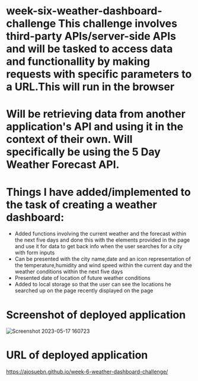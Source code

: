 # week-six-weather-dashboard-challenge This challenge involves third-party APIs/server-side APIs and will be tasked to access data and functionallity by making requests with specific parameters to a URL.This will run in the browser 

# Will be retrieving data from another application's API and using it in the context of their own. Will specifically be using the 5 Day Weather Forecast API.

# Things I have added/implemented to the task of creating a weather dashboard:

- Added functions involving the current weather and the forecast within the next five days and done this with the elements provided in the page and use it for data to get back info when the user searches for a city with form inputs
- Can be presented with the city name,date and an icon representation of the temperature,humidity and wind speed within the current day and the weather conditions within the next five days
- Presented date of location of future weather conditions
- Added to local storage so that the user can see the locations he searched up on the page recently displayed on the page

# Screenshot of deployed application


![Screenshot 2023-05-17 160723](https://github.com/AJosueBN/week-6-weather-dashboard-challenge/assets/129113539/276d2fbe-1cf3-4c83-8681-56d7c17166cd)

# URL of deployed application

https://ajosuebn.github.io/week-6-weather-dashboard-challenge/
